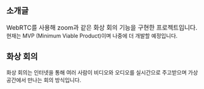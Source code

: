 ## 소개글

<span style="font-size: 16px;">
    WebRTC를 사용해 zoom과 같은 화상 회의 기능을 구현한 프로젝트입니다.
</span><br>현재는 MVP (Minimum Viable Product)이며 나중에 더 개발할 예정입니다.

<br>

## 화상 회의

화상 회의는 인터넷을 통해 여러 사람이 비디오와 오디오를 실시간으로 주고받으며 가상 공간에서 만나는 회의 방식입니다.